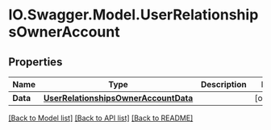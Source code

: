 # IO.Swagger.Model.UserRelationshipsOwnerAccount
## Properties

Name | Type | Description | Notes
------------ | ------------- | ------------- | -------------
**Data** | [**UserRelationshipsOwnerAccountData**](UserRelationshipsOwnerAccountData.md) |  | [optional] 

[[Back to Model list]](../README.md#documentation-for-models) [[Back to API list]](../README.md#documentation-for-api-endpoints) [[Back to README]](../README.md)

